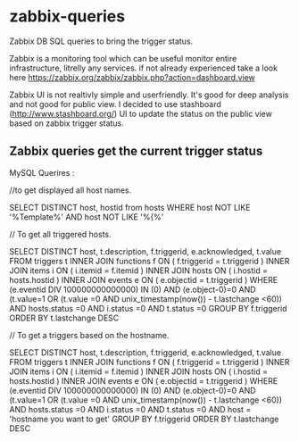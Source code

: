 # zabbix-queries
Zabbix DB SQL queries to bring the trigger status.

Zabbix is a monitoring tool which can be useful monitor entire infrastructure, litrelly any services. if not already experienced take a 
look here https://zabbix.org/zabbix/zabbix.php?action=dashboard.view

Zabbix UI is not realtivly simple and userfriendly. It's good for deep analysis and not good for public view. I decided to use stashboard 
(http://www.stashboard.org/) UI to update the status on the public view based on zabbix trigger status.

## Zabbix queries get the current trigger status ###


MySQL Querires :


//to get displayed all host names.

SELECT DISTINCT host, hostid from hosts WHERE host NOT LIKE '%Template%' AND host NOT LIKE '%{%'


// To get all triggered hosts.

SELECT DISTINCT host, t.description, f.triggerid, e.acknowledged, t.value
FROM triggers t
INNER JOIN functions f ON ( f.triggerid = t.triggerid )
INNER JOIN items i ON ( i.itemid = f.itemid )
INNER JOIN hosts ON ( i.hostid = hosts.hostid )
INNER JOIN events e ON ( e.objectid = t.triggerid )
WHERE (e.eventid DIV 100000000000000)
IN (0)
AND (e.object-0)=0
AND (t.value=1 OR (t.value =0 AND unix_timestamp(now()) - t.lastchange <60))
AND hosts.status =0
AND i.status =0
AND t.status =0
GROUP BY f.triggerid
ORDER BY t.lastchange DESC



// To get a triggers based on the hostname.

SELECT DISTINCT host, t.description, f.triggerid, e.acknowledged, t.value
FROM triggers t
INNER JOIN functions f ON ( f.triggerid = t.triggerid )
INNER JOIN items i ON ( i.itemid = f.itemid )
INNER JOIN hosts ON ( i.hostid = hosts.hostid )
INNER JOIN events e ON ( e.objectid = t.triggerid )
WHERE (e.eventid DIV 100000000000000)
IN (0)
AND (e.object-0)=0
AND (t.value=1 OR (t.value =0 AND unix_timestamp(now()) - t.lastchange <60))
AND hosts.status =0
AND i.status =0
AND t.status =0
AND host = 'hostname you want to get'
GROUP BY f.triggerid
ORDER BY t.lastchange DESC
